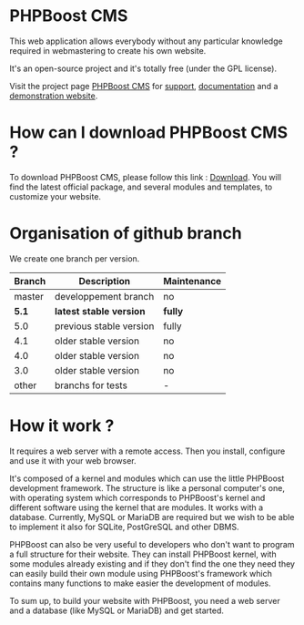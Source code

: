# PHPBoost CMS
This web application allows everybody without any particular knowledge required in webmastering to create his own website.

It's an open-source project and it's totally free (under the GPL license).

Visit the project page [PHPBoost CMS](https://www.phpboost.com "link to PHPBoost CMS official Website") for [support](https://www.phpboost.com/forum "link to PHPBoost CMS Support"), [documentation](https://www.phpboost.com/wiki "link to PHPBoost CMS Documentation") and a [demonstration website](http://demo.phpboost.com "link to PHPBoost CMS demo website").


# How can I download PHPBoost CMS ?
To download PHPBoost CMS, please follow this link : [Download](https://www.phpboost.com/download "link to PHPBoost CMS Download").
You will find the latest official package, and several modules and templates, to customize your website.


# Organisation of github branch
We create one branch per version. 

| Branch | Description | Maintenance |
| --- | --- | --- |
| master | developpement branch | no |
| **5.1** | **latest stable version** | **fully** |
| 5.0 | previous stable version | fully |
| 4.1 | older stable version | no | 
| 4.0 | older stable version | no |
| 3.0 | older stable version | no |
| other | branchs for tests | - |


# How it work ?
It requires a web server with a remote access. Then you install, configure and use it with your web browser.

It's composed of a kernel and modules which can use the little PHPBoost development framework. The structure is like a personal computer's one, with operating system which corresponds to PHPBoost's kernel and different software using the kernel that are modules. It works with a database. Currently, MySQL or MariaDB are required but we wish to be able to implement it also for SQLite, PostGreSQL and other DBMS.

PHPBoost can also be very useful to developers who don't want to program a full structure for their website. They can install PHPBoost kernel, with some modules already existing and if they don't find the one they need they can easily build their own module using PHPBoost's framework which contains many functions to make easier the development of modules.

To sum up, to build your website with PHPBoost, you need a web server and a database (like MySQL or MariaDB) and get started.
